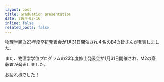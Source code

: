 ```yaml
---
layout: post
title: Graduation presentation
date: 2024-02-16 
inline: false
related_posts: false
---
```


<!-- 줄바꿈: 문장 뒤에 스페이스 두번 -->
<!-- 문단 바꿈: 엔터 두번 -->


物理学類の23年度卒研発表会が1月31日開催され４名のB4の皆さんが発表しました。

また、物理学学位プログラムの23年度修士発表会が1月31日開催され、M2の齋藤君が発表しました。

お疲れ様でした！